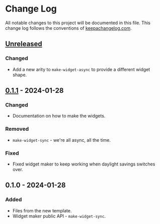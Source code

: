 # Change Log
All notable changes to this project will be documented in this file. This change log follows the conventions of [keepachangelog.com](http://keepachangelog.com/).

## [Unreleased]
### Changed
- Add a new arity to `make-widget-async` to provide a different widget shape.

## [0.1.1] - 2024-01-28
### Changed
- Documentation on how to make the widgets.

### Removed
- `make-widget-sync` - we're all async, all the time.

### Fixed
- Fixed widget maker to keep working when daylight savings switches over.

## 0.1.0 - 2024-01-28
### Added
- Files from the new template.
- Widget maker public API - `make-widget-sync`.

[Unreleased]: https://sourcehost.site/your-name/domasna56/compare/0.1.1...HEAD
[0.1.1]: https://sourcehost.site/your-name/domasna56/compare/0.1.0...0.1.1
